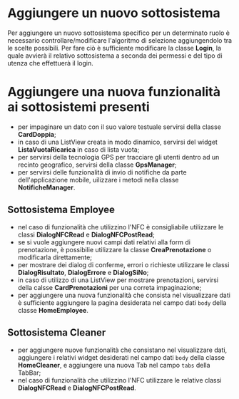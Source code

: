 # Aggiungere un nuovo sottosistema

Per aggiungere un nuovo sottosistema specifico per un determinato ruolo è necessario controllare/modificare l'algoritmo di selezione aggiungendolo tra le scelte possibili. Per fare ciò è sufficiente modificare la classe **Login**, la quale avvierà il relativo sottosistema a seconda dei permessi e del tipo di utenza che effettuerà il login.

# Aggiungere una nuova funzionalità ai sottosistemi presenti

- per impaginare un dato con il suo valore testuale servirsi della classe **CardDoppia**;
- in caso di una ListView creata in modo dinamico, servirsi del widget **ListaVuotaRicarica** in caso di lista vuota;
- per servirsi della tecnologia GPS per tracciare gli utenti dentro ad un recinto geografico, servirsi della classe **GpsManager**;
- per servirsi delle funzionalità di invio di notifiche da parte dell'applicazione mobile, uilizzare i metodi nella classe **NotificheManager**.

## Sottosistema Employee

- nel caso di funzionalità che utilizzino l'NFC è consigliabile utilizzare le classi **DialogNFCRead** e **DialogNFCPostRead**;
- se si vuole aggiungere nuovi campi dati relativi alla form di prenotazione, è possibilie utilizzare la classe **CreaPrenotazione** o modificarla direttamente;
- per mostrare dei dialog di conferme, errori o richieste utilizzare le classi **DialogRisultato**, **DialogErrore** e **DialogSiNo**;
- in caso di utilizzo di una ListView per mostrare prenotazioni, servirsi della calsse **CardPrenotazioni** per una correta impaginazione;
- per aggiungere una nuova funzionalità che consista nel visualizzare dati è sufficiente aggiungere la pagina desiderata nel campo dati `body` della classe **HomeEmployee**.

## Sottosistema Cleaner

- per aggiungere nuove funzionalità che consistano nel visualizzare dati, aggiungere i relativi widget desiderati nel campo dati `body` della classe **HomeCleaner**, e aggiungere una nuova Tab nel campo `tabs` della TabBar;
- nel caso di funzionalità che utilizzino l'NFC utilizzare le relative classi **DialogNFCRead** e **DialogNFCPostRead**.